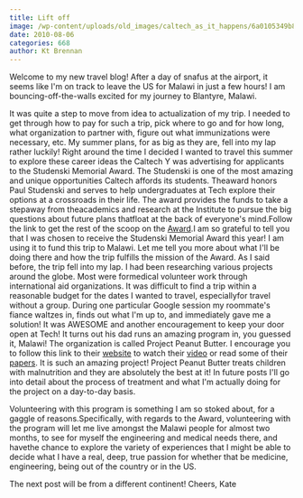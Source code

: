 ```yaml
---
title: Lift off
image: /wp-content/uploads/old_images/caltech_as_it_happens/6a0105349b8251970b013486050802970c.jpg
date: 2010-08-06
categories: 668
author: Kt Brennan
---
```


Welcome to my new travel blog!
After a day of snafus at the airport, it seems like I'm on track to leave the US for Malawi in just a few hours! I am bouncing-off-the-walls excited for my journey to Blantyre, Malawi.

It was quite a step to move from idea to actualization of my trip. I needed to get through how to pay for such a trip, pick where to go and for how long, what organization to partner with, figure out what immunizations were necessary, etc. My summer plans, for as big as they are, fell into my lap rather luckily! Right around the time I decided I wanted to travel this summer to explore these career ideas the Caltech Y was advertising for applicants to the Studenski Memorial Award. The Studenski is one of the most amazing and unique opportunities Caltech affords its students. Theaward honors Paul Studenski and serves to help undergraduates at Tech explore their options at a crossroads in their life. The award provides the funds to take a stepaway from theacademics and research at the Institute to pursue the big questions about future plans thatfloat at the back of everyone's mind.Follow the link to get the rest of the scoop on the [Award](https://www.caltechy.org/program/areas/educational/studenski/).I am so grateful to tell you that I was chosen to receive the Studenski Memorial Award this year! I am using it to fund this trip to Malawi. Let me tell you more about what I'll be doing there and how the trip fulfills the mission of the Award. 
As I said before, the trip fell into my lap. I had been researching various projects around the globe. Most were formedical volunteer work through international aid organizations. It was difficult to find a trip within a reasonable budget for the dates I wanted to travel, especiallyfor travel without a group. During one particular Google session my roommate's fiance waltzes in, finds out what I'm up to, and immediately gave me a solution! It was AWESOME and another encouragement to keep your door open at Tech! It turns out his dad runs an amazing program in, you guessed it, Malawi! The organization is called Project Peanut Butter. I encourage you to follow this link to their [website](https://www.projectpeanutbutter.org/PPB/Project_Peanut_Butter.html) to watch their [video](https://www.projectpeanutbutter.org/PPB/Donate.html) or read some of their [papers](https://www.projectpeanutbutter.org/PPB/Medical_Research.html). It is such an amazing project! Project Peanut Butter treats children with malnutrition and they are absolutely the best at it! In future posts I'll go into detail about the process of treatment and what I'm actually doing for the project on a day-to-day basis.

Volunteering with this program is something I am so stoked about, for a gaggle of reasons.Specifically, with regards to the Award, volunteering with the program will let me live amongst the Malawi people for almost two months, to see for myself the engineering and medical needs there, and havethe chance to explore the variety of experiences that I might be able to decide what I have a real, deep, true passion for whether that be medicine, engineering, being out of the country or in the US.

The next post will be from a different continent! 
Cheers, 
Kate
